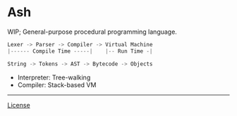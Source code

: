 # Ash

WIP; General-purpose procedural programming language.

```go
Lexer -> Parser -> Compiler -> Virtual Machine
|------ Compile Time -----|    |-- Run Time -|

String -> Tokens -> AST -> Bytecode -> Objects
```

-   Interpreter: Tree-walking
-   Compiler: Stack-based VM

---

[License](https://github.com/drewxs/ash/blob/main/LICENSE)
